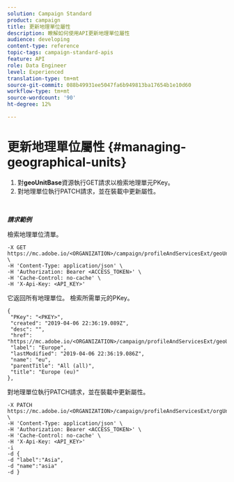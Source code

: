 ```yaml
---
solution: Campaign Standard
product: campaign
title: 更新地理單位屬性
description: 瞭解如何使用API更新地理單位屬性
audience: developing
content-type: reference
topic-tags: campaign-standard-apis
feature: API
role: Data Engineer
level: Experienced
translation-type: tm+mt
source-git-commit: 088b49931ee5047fa6b949813ba17654b1e10d60
workflow-type: tm+mt
source-wordcount: '90'
ht-degree: 12%

---
```



# 更新地理單位屬性 {#managing-geographical-units}

1. 對&#x200B;**geoUnitBase**&#x200B;資源執行GET請求以檢索地理單元PKey。
1. 對地理單位執行PATCH請求，並在裝載中更新屬性。

<br/>

***請求範例***

檢索地理單位清單。

```
-X GET https://mc.adobe.io/<ORGANIZATION>/campaign/profileAndServicesExt/geoUnitBase/ \
-H 'Content-Type: application/json' \
-H 'Authorization: Bearer <ACCESS_TOKEN>' \
-H 'Cache-Control: no-cache' \
-H 'X-Api-Key: <API_KEY>'
```

它返回所有地理單位。 檢索所需單元的PKey。

```
{
 "PKey": "<PKEY>",
 "created": "2019-04-06 22:36:19.089Z",
 "desc": "",
 "href": "https://mc.adobe.io/<ORGANIZATION>/campaign/profileAndServicesExt/geoUnitBase/<PKEY>",
 "label": "Europe",
 "lastModified": "2019-04-06 22:36:19.086Z",
 "name": "eu",
 "parentTitle": "All (all)",
 "title": "Europe (eu)"
},
```

對地理單位執行PATCH請求，並在裝載中更新屬性。

```
-X PATCH https://mc.adobe.io/<ORGANIZATION>/campaign/profileAndServicesExt/orgUnitBase/<PKEY> \
-H 'Content-Type: application/json' \
-H 'Authorization: Bearer <ACCESS_TOKEN>' \
-H 'Cache-Control: no-cache' \
-H 'X-Api-Key: <API_KEY>'
-i
-d {
-d "label":"Asia",
-d "name":"asia"
-d }
```

<!-- + réponse -->
